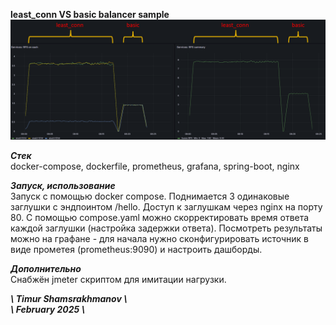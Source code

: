 **least_conn VS basic balancer sample**
![screenshot](sample.png)

**_Стек_**\
docker-compose, dockerfile, prometheus, grafana, spring-boot, nginx

**_Запуск, использование_**\
Запуск с помощью docker compose. Поднимается 3 одинаковые заглушки с эндпоинтом /hello. Доступ к заглушкам через nginx на порту 80. С помощью compose.yaml можно скорректировать время ответа каждой заглушки (настройка задержки ответа). Посмотреть результаты можно на графане - для начала нужно сконфигурировать источник в виде прометея (prometheus:9090) и настроить дашборды.

**_Дополнительно_**\
Снабжён jmeter скриптом для имитации нагрузки.

**_\\ Timur Shamsrakhmanov \\_** \
**_\\ February 2025  \\_**